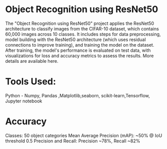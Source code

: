 # Object Recognition using ResNet50
The "Object Recognition using ResNet50" project applies the ResNet50 architecture to classify images from the CIFAR-10 dataset, which contains 60,000 images across 10 classes. 
It includes steps for data preprocessing, model building with the ResNet50 architecture (which uses residual connections to improve training), and training the model on the dataset. 
After training, the model's performance is evaluated on test data, with visualizations for loss and accuracy metrics to assess the results. More details are available here.
# Tools Used:
Python - Numpy, Pandas ,Matplotlib,seaborn, scikit-learn,Tensorflow, Jupyter notebook
# Accuracy
Classes: 50 object categories
Mean Average Precision (mAP): ~50% @ IoU threshold 0.5 
Precision and Recall: Precision ~78%, Recall ~82%


